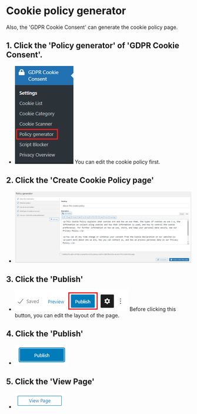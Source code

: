 # Cookie policy generator

Also, the 'GDPR Cookie Consent' can generate the cookie policy page.

## 1. Click the 'Policy generator' of  'GDPR Cookie Consent'.
- ![Alt text](https://raw.githubusercontent.com/KuroP1/katacoda-scenarios/main/GDPR/images/step6-1.PNG "a title")
You can edit the cookie policy first.

## 2. Click the 'Create Cookie Policy page'
- ![Alt text](https://raw.githubusercontent.com/KuroP1/katacoda-scenarios/main/GDPR/images/step6-2.PNG "a title")

## 3. Click the 'Publish'
- ![Alt text](https://raw.githubusercontent.com/KuroP1/katacoda-scenarios/main/GDPR/images/step6-3.PNG "a title")
Before clicking this button, you can edit the layout of the page.

## 4. Click the 'Publish'
- ![Alt text](https://raw.githubusercontent.com/KuroP1/katacoda-scenarios/main/GDPR/images/step6-4.PNG "a title")

## 5. Click the 'View Page'
- ![Alt text](https://raw.githubusercontent.com/KuroP1/katacoda-scenarios/main/GDPR/images/step6-5.PNG "a title")

